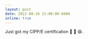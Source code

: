 ```yaml
---
layout: post
date: 2022-08-26 21:00:00-0400
inline: true
---
```


Just got my CIPP/E certification 🤜 🤛 😄.